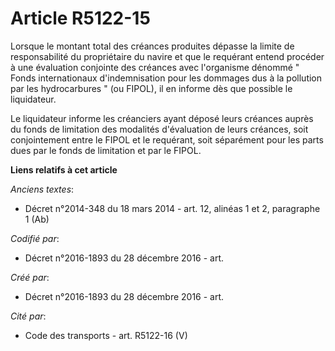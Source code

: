 # Article R5122-15

Lorsque le montant total des créances produites dépasse la limite de responsabilité du propriétaire du navire et que le
requérant entend procéder à une évaluation conjointe des créances avec l'organisme dénommé " Fonds internationaux
d'indemnisation pour les dommages dus à la pollution par les hydrocarbures " (ou FIPOL), il en informe dès que possible le
liquidateur. 

Le liquidateur informe les créanciers ayant déposé leurs créances auprès du fonds de limitation des modalités d'évaluation de
leurs créances, soit conjointement entre le FIPOL et le requérant, soit séparément pour les parts dues par le fonds de
limitation et par le FIPOL.

**Liens relatifs à cet article**

_Anciens textes_:

  - Décret n°2014-348 du 18 mars 2014 - art. 12, alinéas 1 et 2, paragraphe 1 (Ab)

_Codifié par_:

  - Décret n°2016-1893 du 28 décembre 2016 - art.

_Créé par_:

  - Décret n°2016-1893 du 28 décembre 2016 - art.

_Cité par_:

  - Code des transports - art. R5122-16 (V)
